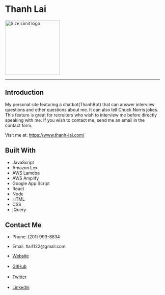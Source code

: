 # Thanh Lai
<img align="center" width="178" height="178"
     title="Size Limit logo" src="./public/favicon.ico">

---

## Introduction
My personal site featuring a chatbot(ThanhBot) that can answer interview questions and other questions about me. It can also tell Chuck Norris jokes. This feature is great for recruiters who wish to interview me before directly speaking with me. If you wish to contact me, send me an email in the contact form.
 
Visit me at: https://www.thanh-lai.com/

## Built With

- JavaScript
- Amazon Lex
- AWS Lamdba
- AWS Amplify
- Google App Script
- React
- Node
- HTML
- CSS
- jQuery

## Contact Me

<ul>
  <li><p>Phone: (201) 993-8834</p></li>
  <li><p>Email: tlai1122@gmail.com</p></li>
  <li><a href="https://www.thanh-lai.com/" target="_blank" >Website</a></li><br>
  <li><a href="https://github.com/Thanh-Lai" target="_blank" >GitHub</a></li><br>
  <li><a href="https://twitter.com/tlaiful" target="_blank" >Twitter</a></li><br>
  <li><a href="https://www.linkedin.com/in/thanhlai/" target="_blank" >Linkedin</a></li><br>
</ul>
